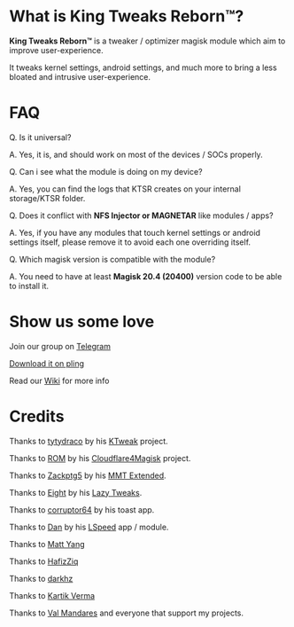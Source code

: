 # What is King Tweaks Reborn™?

**King Tweaks Reborn™** is a tweaker / optimizer magisk module which aim to improve user-experience.

It tweaks kernel settings, android settings, and much more to bring a less bloated and intrusive user-experience.

# FAQ

Q. Is it universal?

A. Yes, it is, and should work on most of the devices / SOCs properly.

Q. Can i see what the module is doing on my device?

A. Yes, you can find the logs that KTSR creates on your internal storage/KTSR folder.

Q. Does it conflict with **NFS Injector or MAGNETAR** like modules / apps?

A. Yes, if you have any modules that touch kernel settings or android settings itself, please remove it to avoid each one overriding itself.

Q. Which magisk version is compatible with the module?

A. You need to have at least **Magisk 20.4 (20400)** version code to be able to install it.

# Show us some love

Join our group on [Telegram](https://t.me/kingprojectzdiscussion)

[Download it on pling](https://www.pling.com/p/1433363/)

Read our [Wiki](https://github.com/pedrozzz0/King-Tweaks/wiki) for more info

# Credits

Thanks to [tytydraco](https://github.com/tytydraco) by his [KTweak](https://github.com/tytydraco/ktweak) project.

Thanks to [ROM](https://github.com/xerta555) by his [Cloudflare4Magisk](https://github.com/Magisk-Modules-Repo/CloudflareDNS4Magisk) project.

Thanks to [Zackptg5](https://github.com/Zackptg5) by his [MMT Extended](https://github.com/Zackptg5/MMT-Extended).

Thanks to [Eight](https://github.com/iamlazy123) by his [Lazy Tweaks](https://github.com/iamlazy123/lazytweaks).

Thanks to [corruptor64](https://forum.xda-developers.com/member.php?s=1f3e5a492ffebb222d62a936f8b34ce2&u=731319) by his toast app.

Thanks to [Dan](https://forum.xda-developers.com/m/paget96.5514152/) by his [LSpeed](https://t.me/paget96_projects_channel) app / module.

Thanks to [Matt Yang](https://github.com/yc9559)

Thanks to [HafizZiq](https://github.com/HafizZiq)

Thanks to [darkhz](https://github.com/darkhz)

Thanks to [Kartik Verma](https://github.com/TheHitMan7)

Thanks to [Val Mandares](https://github.com/veez21) 
and everyone that support my projects.